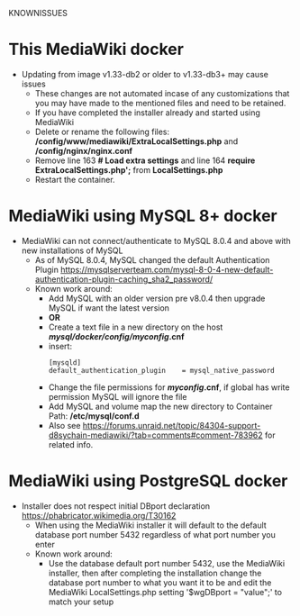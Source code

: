 KNOWNISSUES

# This MediaWiki docker

* Updating from image v1.33-db2 or older to v1.33-db3+ may cause issues
	* These changes are not automated incase of any customizations that you may have made to the mentioned files and need to be retained.
	* If you have completed the installer already and started using MediaWiki
	* Delete or rename the following files: **/config/www/mediawiki/ExtraLocalSettings.php** and **/config/nginx/nginx.conf** 
	* Remove line 163 **# Load extra settings** and line 164 **require ExtraLocalSettings.php';** from **LocalSettings.php**
	* Restart the container.
	
# MediaWiki using MySQL 8+ docker

* MediaWiki can not connect/authenticate to MySQL 8.0.4 and above with new installations of MySQL
	* As of MySQL 8.0.4, MySQL changed the default Authentication Plugin https://mysqlserverteam.com/mysql-8-0-4-new-default-authentication-plugin-caching_sha2_password/ 
	* Known work around:
		* Add MySQL with an older version pre v8.0.4 then upgrade MySQL if want the latest version
		* **OR**
		* Create a text file in a new directory on the host ***mysql/docker/config/myconfig*.cnf**
		* insert:
			```	
			[mysqld]
			default_authentication_plugin    = mysql_native_password
			```
		* Change the file permissions for ***myconfig*.cnf**, if global has write permission MySQL will ignore the file
		* Add MySQL and  volume map the new directory to Container Path: **/etc/mysql/conf.d**
		* Also see https://forums.unraid.net/topic/84304-support-d8sychain-mediawiki/?tab=comments#comment-783962 for related info.
					
# MediaWiki using PostgreSQL docker

* Installer does not respect initial DBport declaration https://phabricator.wikimedia.org/T30162
	* When using the MediaWiki installer it will default to the default database port number 5432 regardless of what port number you enter
	* Known work around:
		* Use the database default port number 5432, use the MediaWiki installer, then after completing the installation change the database port number to what you want it to be and edit the MediaWiki LocalSettings.php setting '$wgDBport = "value";' to match your setup